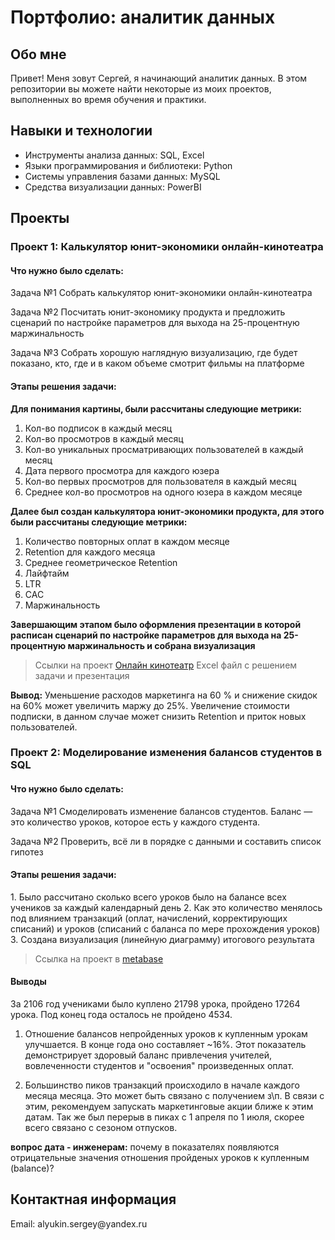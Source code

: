 <h1>Портфолио: аналитик данных</h1>

<h2>Обо мне</h2>
Привет! Меня зовут Сергей, я начинающий аналитик данных. В этом репозитории вы можете найти некоторые из моих проектов, выполненных во время обучения и практики.

<h2>Навыки и технологии</h2>

<ul>
  <li>Инструменты анализа данных: SQL, Excel</li>
<li>Языки программирования и библиотеки: Python</li>
<li>Системы управления базами данных: MySQL</li>
<li>Средства визуализации данных: PowerBI</li>
</ul>

<h2>Проекты</h2>
<h3>Проект 1: Калькулятор юнит-экономики онлайн-кинотеатра</h3>

<h4>Что нужно было сделать:</h4>

Задача №1 Собрать калькулятор юнит-экономики онлайн-кинотеатра

Задача №2 Посчитать юнит-экономику продукта и предложить сценарий по настройке параметров для выхода на 25-процентную маржинальность

Задача №3 Собрать хорошую наглядную визуализацию, где будет показано, кто, где и в каком объеме смотрит фильмы на платформе

<h4>Этапы решения задачи:</h4> 

**Для понимания картины, были рассчитаны следующие метрики:**

1. Кол-во подписок в каждый месяц       
2. Кол-во просмотров в каждый месяц  
3. Кол-во уникальных просматривающих пользователей в каждый месяц
4. Дата первого просмотра для каждого юзера
5. Кол-во первых просмотров для пользователя в каждый месяц
6. Среднее кол-во просмотров на одного юзера в каждом месяце

**Далее был создан калькулятора юнит-экономики продукта, для этого были рассчитаны следующие метрики:**

1. Количество повторных оплат в каждом месяце
2. Retention для каждого месяца
3. Среднее геометрическое Retention    
4. Лайфтайм       
5. LTR 
6. CAC    
7. Маржинальность

**Завершающим этапом было оформления презентации в которой расписан сценарий по настройке параметров для выхода на 25-процентную маржинальность и собрана визуализация**

>Ссылки на проект [Онлайн кинотеатр](https://drive.google.com/drive/folders/1pTzBX7qENWKAdpnZbEgij-qkVan9NvGW?usp=sharing) Excel файл с решением задачи и презентация

**Вывод:**
Уменьшение расходов маркетинга на 60 % и снижение скидок на 60% может увеличить маржу до 25%. Увеличение стоимости подписки, в данном случае может снизить Retention и приток новых пользователей.


<h3>Проект 2: Моделирование изменения балансов студентов в SQL</h3>

<h4>Что нужно было сделать:</h4>

Задача №1 Смоделировать изменение балансов студентов. Баланс — это количество уроков, которое есть у каждого студента. 

Задача №2 Проверить, всё ли в порядке с данными и составить список гипотез

<h4>Этапы решения задачи:</h4>
1. Было рассчитано сколько всего уроков было на балансе всех учеников за каждый календарный день
2. Как это количество менялось под влиянием транзакций (оплат, начислений, корректирующих списаний) и уроков (списаний с баланса по мере прохождения уроков)
3. Создана визуализация (линейную диаграмму) итогового результата

>Ссылка на проект в [metabase](https://metabase.sky.pro/question/62322)

<h4>Выводы</h4>
За 2106 год учениками было куплено 21798 урока, пройдено 17264 урока. Под конец года осталось не пройдено 4534. 

1. Отношение балансов непройденных уроков к купленным урокам улучшается. В конце года оно составляет ~16%.
Этот показатель демонстрирует здоровый баланс привлечения учителей, вовлеченности студентов и "освоения" произведенных оплат.

2. Большинство пиков транзакций происходило в начале каждого месяца месяца. Это может быть связано с получением з\п. 
В связи с этим, рекомендуем запускать маркетинговые акции ближе к этим датам. Так же был перерыв в пиках с 1 апреля по 1 июля, скорее всего связано с сезоном отпусков.

**вопрос дата - инженерам:**   почему в показателях появляются отрицательные значения отношения пройденых уроков к купленным (balance)?


<h2>Контактная информация</h2>
Email: alyukin.sergey@yandex.ru
